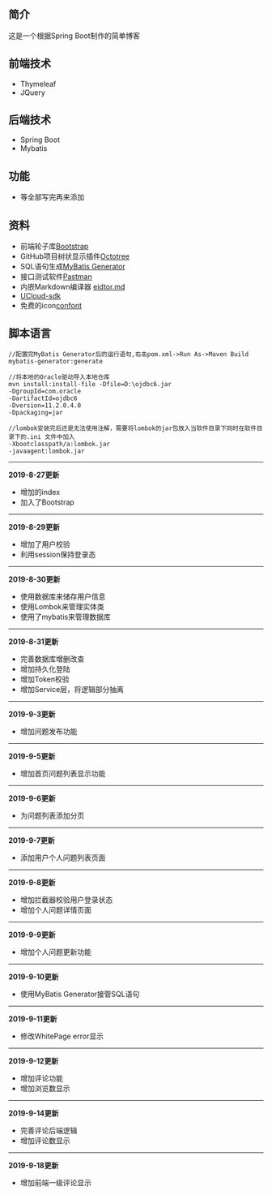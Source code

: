 ## 简介

这是一个根据Spring Boot制作的简单博客

## 前端技术

- Thymeleaf
- JQuery

## 后端技术

- Spring Boot
- Mybatis

## 功能

- 等全部写完再来添加

## 资料

- 前端轮子库[Bootstrap](https://www.bootcss.com/)
- GitHub项目树状显示插件[Octotree](http://www.cnplugins.com/devtool/octotree/download.html)
- SQL语句生成[MyBatis Generator](http://www.mybatis.org/generator/index.html)
- 接口测试软件[Pastman](https://www.getpostman.com/downloads/)
- 内嵌Markdown编译器 [eidtor.md](http://editor.md.ipandao.com/)
- [UCloud-sdk](https://github.com/ucloud/ufile-sdk-java)
- 免费的icon[confont](https://www.iconfont.cn/)

## 脚本语言
```
//配置完MyBatis Generator后的运行语句,右击pom.xml->Run As->Maven Build
mybatis-generator:generate

//将本地的Oracle驱动导入本地仓库
mvn install:install-file -Dfile=D:\ojdbc6.jar
-DgroupId=com.oracle
-DartifactId=ojdbc6
-Dversion=11.2.0.4.0
-Dpackaging=jar

//lombok安装完后还是无法使用注解，需要将lombok的jar包放入当软件目录下同时在软件目录下的.ini 文件中加入
-Xbootclasspath/a:lombok.jar
-javaagent:lombok.jar

```

---
**2019-8-27更新**

- 增加的index
- 加入了Bootstrap

---
**2019-8-29更新**

- 增加了用户校验
- 利用session保持登录态

---
**2019-8-30更新**

- 使用数据库来储存用户信息
- 使用Lombok来管理实体类
- 使用了mybatis来管理数据库

---
**2019-8-31更新**

- 完善数据库增删改查
- 增加持久化登陆
- 增加Token校验
- 增加Service层，将逻辑部分抽离

---
**2019-9-3更新**

- 增加问题发布功能

---
**2019-9-5更新**

- 增加首页问题列表显示功能

---
**2019-9-6更新**

- 为问题列表添加分页

---
**2019-9-7更新**

- 添加用户个人问题列表页面

---
**2019-9-8更新**

- 增加拦截器校验用户登录状态
- 增加个人问题详情页面

---
**2019-9-9更新**

- 增加个人问题更新功能

---
**2019-9-10更新**

- 使用MyBatis Generator接管SQL语句

---
**2019-9-11更新**

- 修改WhitePage error显示

---
**2019-9-12更新**

- 增加评论功能
- 增加浏览数显示

---
**2019-9-14更新**

- 完善评论后端逻辑
- 增加评论数显示

---
**2019-9-18更新**

- 增加前端一级评论显示

